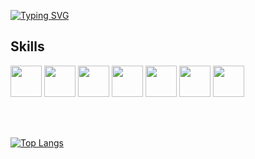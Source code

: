 [![Typing SVG](http://readme-typing-svg.herokuapp.com?font=PT+Mono&pause=1000&color=2F80ED&width=700&lines=I+am+Blockchain+and+ML+enthusiast)](https://git.io/typing-svg)
## Skills 
<img style="width:50px;" src="https://cdn.jsdelivr.net/gh/devicons/devicon/icons/solidity/solidity-original.svg" /> <img style="width:50px;" src="https://cdn.jsdelivr.net/gh/devicons/devicon/icons/python/python-original.svg" /> <img style="width:50px;" src="https://cdn.jsdelivr.net/gh/devicons/devicon/icons/pytorch/pytorch-original.svg" /> <img style="width:50px;" src="https://cdn.jsdelivr.net/gh/devicons/devicon/icons/numpy/numpy-original.svg" /> <img style="width:50px;" src="https://cdn.jsdelivr.net/gh/devicons/devicon/icons/pandas/pandas-original.svg" /> <img style="width:50px;" src="https://cdn.jsdelivr.net/gh/devicons/devicon/icons/bash/bash-original.svg" /> <img style="width:50px;" src="https://cdn.jsdelivr.net/gh/devicons/devicon/icons/git/git-original.svg" />

<br>
<br>


[![Top Langs](https://github-readme-stats.vercel.app/api/top-langs/?username=danielto1404&layout=compact)](https://github.com/anuraghazra/github-readme-stats)
          
          
          
